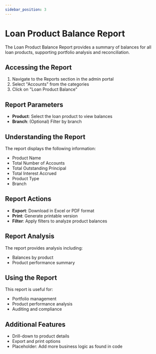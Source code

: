 ```yaml
---
sidebar_position: 3
---
```


# Loan Product Balance Report

The Loan Product Balance Report provides a summary of balances for all loan products, supporting portfolio analysis and reconciliation.

## Accessing the Report

1. Navigate to the Reports section in the admin portal
2. Select "Accounts" from the categories
3. Click on "Loan Product Balance"

## Report Parameters

- **Product**: Select the loan product to view balances
- **Branch**: (Optional) Filter by branch

## Understanding the Report

The report displays the following information:

- Product Name
- Total Number of Accounts
- Total Outstanding Principal
- Total Interest Accrued
- Product Type
- Branch

## Report Actions

- **Export**: Download in Excel or PDF format
- **Print**: Generate printable version
- **Filter**: Apply filters to analyze product balances

## Report Analysis

The report provides analysis including:
- Balances by product
- Product performance summary

## Using the Report

This report is useful for:
- Portfolio management
- Product performance analysis
- Auditing and compliance

## Additional Features

- Drill-down to product details
- Export and print options
- Placeholder: Add more business logic as found in code 